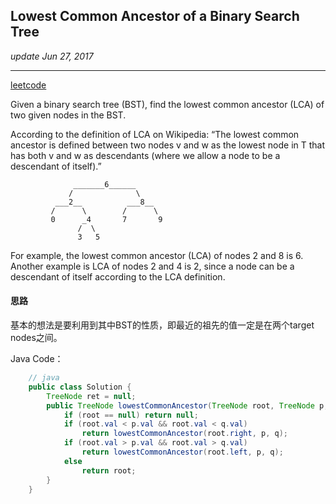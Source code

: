 ## Lowest Common Ancestor of a Binary Search Tree
_update Jun 27, 2017_

---
[leetcode](https://leetcode.com/problems/lowest-common-ancestor-of-a-binary-search-tree/#/description)  

Given a binary search tree (BST), find the lowest common ancestor (LCA) of two given nodes in the BST.

According to the definition of LCA on Wikipedia: “The lowest common ancestor is defined between two nodes v and w as the lowest node in T that has both v and w as descendants (where we allow a node to be a descendant of itself).”
```
              _______6______
             /              \
          ___2__          ___8__
         /      \        /      \
         0      _4       7       9
               /  \
               3   5
```
For example, the lowest common ancestor (LCA) of nodes 2 and 8 is 6. Another example is LCA of nodes 2 and 4 is 2, since a node can be a descendant of itself according to the LCA definition.

#### 思路
基本的想法是要利用到其中BST的性质，即最近的祖先的值一定是在两个target nodes之间。

Java Code：
```java
    // java
    public class Solution {
        TreeNode ret = null;
        public TreeNode lowestCommonAncestor(TreeNode root, TreeNode p, TreeNode q) {
            if (root == null) return null;
            if (root.val < p.val && root.val < q.val)
                return lowestCommonAncestor(root.right, p, q);
            if (root.val > p.val && root.val > q.val)
                return lowestCommonAncestor(root.left, p, q);
            else
                return root;
        }  
    }
```

